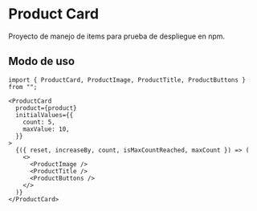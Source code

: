 # Product Card

Proyecto de manejo de items para prueba de despliegue en npm.

###

## Modo de uso

```
import { ProductCard, ProductImage, ProductTitle, ProductButtons } from "";
```

```
<ProductCard
  product={product}
  initialValues={{
    count: 5,
    maxValue: 10,
  }}
>
  {({ reset, increaseBy, count, isMaxCountReached, maxCount }) => (
    <>
      <ProductImage />
      <ProductTitle />
      <ProductButtons />
    </>
  )}
</ProductCard>
```
